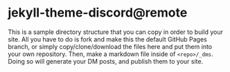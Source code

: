 # jekyll-theme-discord@remote
This is a sample directory structure that you can copy in order to build your site. All you have to do is fork and make this the default GitHub Pages branch, or simply copy/clone/download the files here and put them into your own repository. Then, make a markdown file inside of `<repo>/_dms`. Doing so will generate your DM posts, and publish them to your site.
